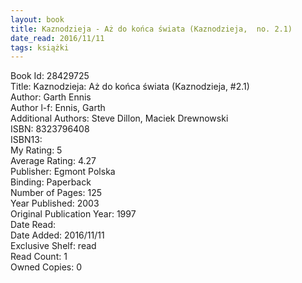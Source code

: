 ```yaml
---
layout: book
title: Kaznodzieja - Aż do końca świata (Kaznodzieja,  no. 2.1)
date_read: 2016/11/11
tags: książki
---
```


Book Id: 28429725<br />
Title: Kaznodzieja: Aż do końca świata (Kaznodzieja, #2.1)<br />
Author: Garth Ennis<br />
Author l-f: Ennis, Garth<br />
Additional Authors: Steve Dillon, Maciek Drewnowski<br />
ISBN: 8323796408<br />
ISBN13: <br />
My Rating: 5<br />
Average Rating: 4.27<br />
Publisher: Egmont Polska<br />
Binding: Paperback<br />
Number of Pages: 125<br />
Year Published: 2003<br />
Original Publication Year: 1997<br />
Date Read: <br />
Date Added: 2016/11/11<br />
Exclusive Shelf: read<br />
Read Count: 1<br />
Owned Copies: 0<br />


